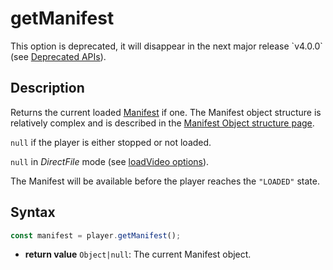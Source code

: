 # getManifest

<div class="warning">
This option is deprecated, it will disappear in the next major release
`v4.0.0` (see <a href="../Miscellaneous/Deprecated_APIs.md">Deprecated
APIs</a>).
</div>

## Description

Returns the current loaded [Manifest](../../Getting_Started/Glossary.md#manifest)
if one.
The Manifest object structure is relatively complex and is described in the
[Manifest Object structure page](../Miscellaneous/Manifest_Object.md#structure-of-a-manifest-object).

`null` if the player is either stopped or not loaded.

`null` in _DirectFile_ mode (see [loadVideo
options](../Loading_a_Content.md#transport)).

The Manifest will be available before the player reaches the `"LOADED"` state.

## Syntax

```js
const manifest = player.getManifest();
```

  - **return value** `Object|null`: The current Manifest object.
